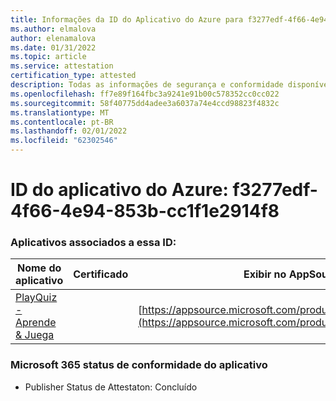 ```yaml
---
title: Informações da ID do Aplicativo do Azure para f3277edf-4f66-4e94-853b-cc1f1e2914f8
ms.author: elmalova
author: elenamalova
ms.date: 01/31/2022
ms.topic: article
ms.service: attestation
certification_type: attested
description: Todas as informações de segurança e conformidade disponíveis para f3277edf-4f66-4e94-853b-cc1f1e2914f8.
ms.openlocfilehash: ff7e89f164fbc3a9241e91b00c578352cc0cc022
ms.sourcegitcommit: 58f40775dd4adee3a6037a74e4ccd98823f4832c
ms.translationtype: MT
ms.contentlocale: pt-BR
ms.lasthandoff: 02/01/2022
ms.locfileid: "62302546"
---
```

# <a name="azure-app-id-f3277edf-4f66-4e94-853b-cc1f1e2914f8"></a>ID do aplicativo do Azure: f3277edf-4f66-4e94-853b-cc1f1e2914f8


### <a name="apps-associated-with-this-id"></a>Aplicativos associados a essa ID:
| **Nome do aplicativo** | **Certificado** | **Exibir no AppSource** |
|--------------|---------------|-----------------------|
| [PlayQuiz - Aprende &amp; Juega](https://docs.microsoft.com/microsoft-365-app-certification/forward/WA200002820) |  | [https://appsource.microsoft.com/product/office/WA200002820](https://appsource.microsoft.com/product/office/WA200002820) |

### <a name="microsoft-365-app-compliance-status"></a>Microsoft 365 status de conformidade do aplicativo
- Publisher Status de Attestaton: Concluído
